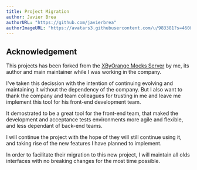```yaml
---
title: Project Migration
author: Javier Brea
authorURL: "https://github.com/javierbrea"
authorImageURL: "https://avatars3.githubusercontent.com/u/983381?s=460&v=4"
---
```

## Acknowledgement

This projects has been forked from the [XByOrange Mocks Server](https://github.com/XbyOrange/mocks-server) by me, its author and main maintainer while I was working in the company.

I've taken this decission with the intention of continuing evolving and maintaining it without the dependency of the company. But I also want to thank the company and team colleagues for trusting in me and leave me implement this tool for his front-end development team.

It demostrated to be a great tool for the front-end team, that maked the development and acceptance tests environments more agile and flexible, and less dependant of back-end teams.

I will continue the project with the hope of they will still continue using it, and taking rise of the new features I have planned to implement.

In order to facilitate their migration to this new project, I will maintain all olds interfaces with no breaking changes for the most time possible.
